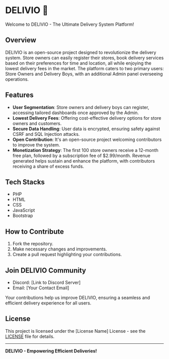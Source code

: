 # DELIVIO 🚚

Welcome to DELIVIO - The Ultimate Delivery System Platform!

## Overview
DELIVIO is an open-source project designed to revolutionize the delivery system. Store owners can easily register their stores, book delivery services based on their preferences for time and location, all while enjoying the lowest delivery fees in the market. The platform caters to two primary users: Store Owners and Delivery Boys, with an additional Admin panel overseeing operations.

## Features
- **User Segmentation**: Store owners and delivery boys can register, accessing tailored dashboards once approved by the Admin.
- **Lowest Delivery Fees**: Offering cost-effective delivery options for store owners and customers.
- **Secure Data Handling**: User data is encrypted, ensuring safety against CSRF and SQL Injection attacks.
- **Open Contribution**: It's an open-source project welcoming contributors to improve the system.
- **Monetization Strategy**: The first 100 store owners receive a 12-month free plan, followed by a subscription fee of $2.99/month. Revenue generated helps sustain and enhance the platform, with contributors receiving a share of excess funds.
  
## Tech Stacks
- PHP
- HTML
- CSS
- JavaScript
- Bootstrap

## How to Contribute
1. Fork the repository.
2. Make necessary changes and improvements.
3. Create a pull request highlighting your contributions.

## Join DELIVIO Community
- Discord: [Link to Discord Server]
- Email: [Your Contact Email]

Your contributions help us improve DELIVIO, ensuring a seamless and efficient delivery experience for all users.

## License
This project is licensed under the [License Name] License - see the [LICENSE](LICENSE) file for details.

---

**DELIVIO - Empowering Efficient Deliveries!**